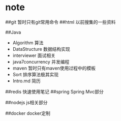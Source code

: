 ﻿# note
##git
暂时只有git常用命令
##html
以前搜集的一些资料

##Java
* Algorithm        算法
* DataStructure    数据结构实现
* interviewer      面试相关
* java7concurrency 并发编程
* maven            暂时只有maven使用过程中的模板
* Sort             排序算法极其实现
* Intro.md         简历

##redis
快速使用笔记
##spring
Spring Mvc部分

##nodejs
js相关部分

##docker
docker定制
